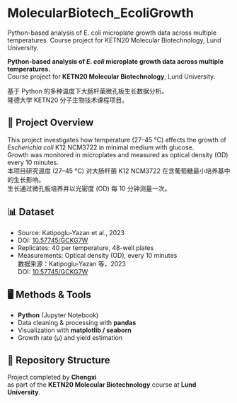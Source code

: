 # MolecularBiotech_EcoliGrowth
Python-based analysis of E. coli microplate growth data across multiple temperatures. Course project for KETN20 Molecular Biotechnology, Lund University.

**Python-based analysis of *E. coli* microplate growth data across multiple temperatures.**  
Course project for **KETN20 Molecular Biotechnology**, Lund University.  

基于 Python 的多种温度下大肠杆菌微孔板生长数据分析。  
隆德大学 KETN20 分子生物技术课程项目。  


## 📌 Project Overview
This project investigates how temperature (27–45 °C) affects the growth of *Escherichia coli* K12 NCM3722 in minimal medium with glucose.  
Growth was monitored in microplates and measured as optical density (OD) every 10 minutes.  
本项目研究温度 (27–45 °C) 对大肠杆菌 K12 NCM3722 在含葡萄糖最小培养基中的生长影响。  
生长通过微孔板培养并以光密度 (OD) 每 10 分钟测量一次。  


## 📊 Dataset
- Source: Katipoglu-Yazan et al., 2023  
- DOI: [10.57745/GCKG7W](https://doi.org/10.57745/GCKG7W)  
- Replicates: 40 per temperature, 48-well plates  
- Measurements: Optical density (OD), every 10 minutes  
数据来源：Katipoglu-Yazan 等，2023  
DOI: [10.57745/GCKG7W](https://doi.org/10.57745/GCKG7W)  


## 🖥️ Methods & Tools
- **Python** (Jupyter Notebook)  
- Data cleaning & processing with **pandas**  
- Visualization with **matplotlib / seaborn**  
- Growth rate (μ) and yield estimation  


## 📂 Repository Structure



Project completed by **Chengxi**  
as part of the **KETN20 Molecular Biotechnology** course at **Lund University**.
